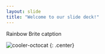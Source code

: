 ```yaml
---
layout: slide
title: "Welcome to our slide deck!"
---
```


Rainbow Brite catption

![cooler-octocat](https://octodex.github.com/images/twenty-percent-cooler-octocat.png)
{: .center}

